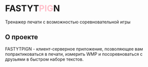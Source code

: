 <h1>FASTYT<span style="color:pink;">PIG</span>N</h1>

Тренажер печати  с возможностью соревновательной игры

## О проекте

FASTYTPIGN - клиент-серверное приложение, позволяющее вам попрактиковаться в печати, 
измерить WMP и посоревноваться с друзьями в быстром наборе текстов.

